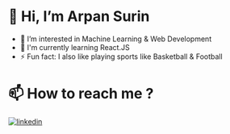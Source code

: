 # 👋 Hi, I’m Arpan Surin
- 👀 I’m interested in Machine Learning & Web Development 
- 🧠 I'm currently learning React.JS
- ⚡ Fun fact: I also like playing sports like Basketball & Football

# 📫 How to reach me ?
[![linkedin](https://img.shields.io/badge/linkedin-0A66C2?style=for-the-badge&logo=linkedin&logoColor=white)](https://www.linkedin.com/in/arpan-surin-490711270/)
<!---
ArpanSurin/ArpanSurin is a ✨ special ✨ repository because its `README.md` (this file) appears on your GitHub profile.
You can click the Preview link to take a look at your changes.
--->
